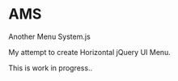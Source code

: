 # AMS
Another Menu System.js 

My attempt to create Horizontal jQuery UI Menu.

This is work in progress..
